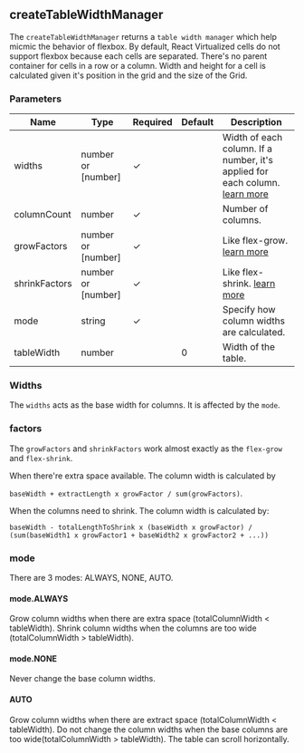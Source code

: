 createTableWidthManager
-----

The `createTableWidthManager` returns a `table width manager` which help micmic the behavior of flexbox. By default, React Virtualized cells do not support flexbox because each cells are separated. There's no parent container for cells in a row or a column. Width and height for a cell is calculated given it's position in the grid and the size of the Grid.

### Parameters
| Name | Type | Required  | Default | Description
| --- | --- | --- | --- | --- |
| widths | number or [number] | ✓ | | Width of each column. If a number, it's applied for each column. [learn more](#widths)|
| columnCount | number | ✓ | | Number of columns. |
| growFactors | number or [number] | ✓ | | Like flex-grow. [learn more](#factors)|
| shrinkFactors | number or [number] | ✓ | | Like flex-shrink. [learn more](#factors)|
| mode | string | ✓| | Specify how column widths are calculated. |
| tableWidth | number| | 0 | Width of the table. |

### Widths

The `widths` acts as the base width for columns. It is affected by the `mode`.

### factors

The `growFactors` and `shrinkFactors` work almost exactly as the `flex-grow` and `flex-shrink`.

When there're extra space available. The column width is calculated by

`baseWidth + extractLength x growFactor / sum(growFactors)`.

When the columns need to shrink. The column width is calculated by:

`baseWidth - totalLengthToShrink x (baseWidth x growFactor) / (sum(baseWidth1 x growFactor1 + baseWidth2 x growFactor2 + ...))`

### mode

There are 3 modes: ALWAYS, NONE, AUTO.

#### mode.ALWAYS

Grow column widths when there are extra space (totalColumnWidth < tableWidth).
Shrink column widths when the columns are too wide (totalColumnWidth > tableWidth).

#### mode.NONE

Never change the base column widths.

#### AUTO

Grow column widths when there are extract space (totalColumnWidth < tableWidth).
Do not change the column widths when the base columns are too wide(totalColumnWidth > tableWidth). The table can scroll horizontally.

